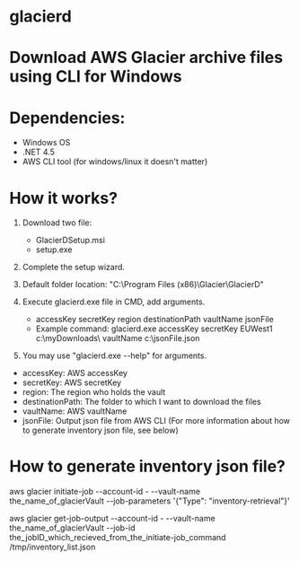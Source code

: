 # glacierd
Download AWS Glacier archive files using CLI for Windows
========================================================

Dependencies:
=============
- Windows OS
- .NET 4.5
- AWS CLI tool (for windows/linux it doesn't matter)

How it works?
=============
1. Download two file:
   - GlacierDSetup.msi
   - setup.exe

2. Complete the setup wizard.

3. Default folder location: "C:\Program Files (x86)\Glacier\GlacierD\"

4. Execute glacierd.exe file in CMD, add arguments.
   * accessKey secretKey region destinationPath vaultName jsonFile
   * Example command: glacierd.exe accessKey secretKey EUWest1 c:\myDownloads\ vaultName c:\jsonFile.json

5. You may use "glacierd.exe --help" for arguments.

- accessKey: AWS accessKey
- secretKey: AWS secretKey
- region: The region who holds the vault
- destinationPath: The folder to which I want to download the files
- vaultName: AWS vaultName
- jsonFile: Output json file from AWS CLI (For more information about how to generate inventory json file, see below)

How to generate inventory json file?
====================================
aws glacier initiate-job --account-id - --vault-name the_name_of_glacierVault --job-parameters '{"Type": "inventory-retrieval"}'

aws glacier get-job-output --account-id - --vault-name the_name_of_glacierVault --job-id the_jobID_which_recieved_from_the_initiate-job_command /tmp/inventory_list.json
